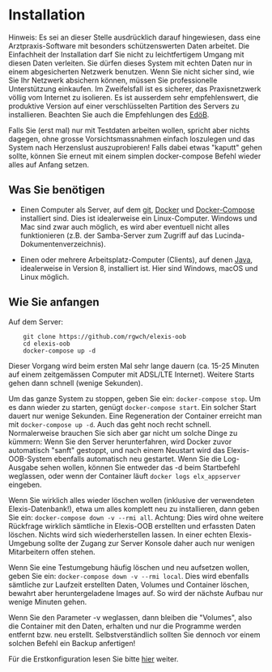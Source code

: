 # Installation

Hinweis: Es sei an dieser Stelle ausdrücklich darauf hingewiesen, dass eine Arztpraxis-Software mit besonders schützenswerten Daten arbeitet. Die Einfachheit der Installation darf Sie nicht zu leichtfertigem Umgang mit diesen Daten verleiten. Sie dürfen dieses System mit echten Daten nur in einem abgesicherten Netzwerk benutzen. Wenn Sie nicht sicher sind, wie Sie Ihr Netzwerk absichern können, müssen Sie professionelle Unterstützung einkaufen. Im Zweifelsfall ist es sicherer, das Praxisnetzwerk völlig vom Internet zu isolieren. Es ist ausserdem sehr empfehlenswert, die produktive Version auf einer verschlüsselten Partition des Servers zu installieren. Beachten Sie auch die Empfehlungen des [EdöB](https://www.edoeb.admin.ch/edoeb/de/home/datenschutz/gesundheit/erlaeuterungen-zum-datenschutz-in-der-arztpraxis.html).

Falls Sie (erst mal) nur mit Testdaten arbeiten wollen, spricht aber nichts dagegen, ohne grosse Vorsichtsmassnahmen einfach loszulegen und das System nach Herzenslust auszuprobieren! Falls dabei etwas "kaputt" gehen sollte, können Sie erneut mit einem simplen docker-compose Befehl wieder alles auf Anfang setzen.


## Was Sie benötigen

* Einen Computer als Server, auf dem [git](https://git-scm.com), [Docker](http://docker.io) und [Docker-Compose](https://docs.docker.com/compose/) installiert sind. Dies ist idealerweise ein Linux-Computer. Windows und Mac sind zwar auch möglich, es wird aber eventuell nicht alles funktionieren (z.B. der Samba-Server zum Zugriff auf das Lucinda-Dokumentenverzeichnis).

* Einen oder mehrere Arbeitsplatz-Computer (Clients), auf denen [Java](http://java.sun.com), idealerweise in Version 8, installiert ist. Hier sind Windows, macOS und Linux möglich.

## Wie Sie anfangen

Auf dem Server:

        git clone https://github.com/rgwch/elexis-oob
        cd elexis-oob
        docker-compose up -d

Dieser Vorgang wird beim ersten Mal sehr lange dauern (ca. 15-25 Minuten auf einem zeitgemässen Computer mit ADSL/LTE Internet). Weitere Starts gehen dann schnell (wenige Sekunden).

Um das ganze System zu stoppen, geben Sie ein: `docker-compose stop`. Um es dann wieder zu starten, genügt `docker-compose start`. Ein solcher Start dauert nur wenige Sekunden. Eine Regeneration der Container erreicht man mit `docker-compose up -d`. Auch das geht noch recht schnell. Normalerweise brauchen Sie sich aber gar nicht um solche Dinge zu kümmern: Wenn Sie den Server herunterfahren, wird Docker zuvor automatisch "sanft" gestoppt, und nach einem Neustart wird das Elexis-OOB-System ebenfalls automatisch neu gestartet. Wenn Sie die Log-Ausgabe sehen wollen, können Sie entweder das -d beim Startbefehl weglassen, oder wenn der Container läuft `docker logs elx_appserver` eingeben. 

Wenn Sie wirklich alles wieder löschen wollen (inklusive der verwendeten Elexis-Datenbank!), etwa um alles komplett neu zu installieren, dann geben Sie ein: `docker-compose down -v --rmi all`. Achtung: Dies wird ohne weitere Rückfrage wirklich sämtliche in Elexis-OOB erstellten und erfassten Daten löschen. Nichts wird sich wiederherstellen lassen. In einer echten Elexis-Umgebung sollte der Zugang zur Server Konsole daher auch nur wenigen Mitarbeitern offen stehen. 

Wenn Sie eine Testumgebung häufig löschen und neu aufsetzen wollen, geben Sie ein: `docker-compose down -v --rmi local`. Dies wird ebenfalls sämtliche zur Laufzeit erstellten Daten, Volumes und Container löschen, bewahrt aber heruntergeladene Images auf. So wird der nächste Aufbau nur wenige Minuten gehen.

Wenn Sie den Parameter -v weglassen, dann bleiben die "Volumes", also die Container mit den Daten, erhalten und nur die Programme werden entfernt bzw. neu erstellt. Selbstverständlich sollten Sie dennoch vor einem solchen Befehl ein Backup anfertigen!

Für die Erstkonfiguration lesen Sie bitte [hier](config.md) weiter.


